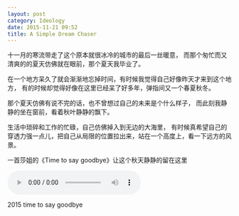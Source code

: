 ```yaml
---
layout: post
category: Ideology
date: 2015-11-21 09:52
title: A Simple Dream Chaser 
---
```




十一月的寒流带走了这个原本就很冰冷的城市的最后一丝暖意，
而那个匆忙而又清爽的的夏天仿佛就在眼前，那个夏天我毕业了。  

在一个地方呆久了就会渐渐地忘掉时间，有时候我觉得自己好像昨天才来到这个地方，
有的时候却觉得好像在这里已经呆了好多年，弹指间又一个春夏秋冬。

那个夏天仿佛有说不完的话，也不曾想过自己的未来是个什么样子，
而此刻我静静的坐在窗前，看着秋叶静静的飘下。  

生活中琐碎和工作的忙碌，自己仿佛掉入到无边的大海里，
有时候真希望自己的穿透力强一点儿，把自己从局限的位置拉出来，站在一个高度上，看一下远方的风景。


一首莎姐的《Time to say goodbye》让这个秋天静静的留在这里  

<audio src="http://7xo3oi.com5.z0.glb.qiniucdn.com/Time%20To%20Say%20Goodbye.mp3" controls="controls">
Your browser does not support the audio element.
</audio>

2015 time to say goodbye
